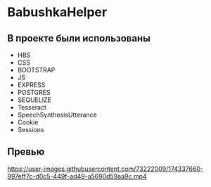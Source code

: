 # BabushkaHelper

## В проекте были использованы

- HBS
- CSS
- BOOTSTRAP
- JS
- EXPRESS
- POSTGRES
- SEQUELIZE
- Tesseract
- SpeechSynthesisUtterance
- Cookie
- Sessions

## Превью




https://user-images.githubusercontent.com/73222009/174337660-997eff7c-d0c5-449f-ad49-a5690d59aa9c.mp4

